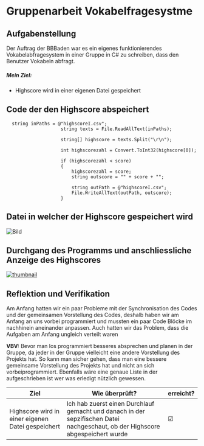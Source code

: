 
# Gruppenarbeit Vokabelfragesystme

## Aufgabenstellung
Der Auftrag der BBBaden war es ein eigenes funktionierendes Vokabelabfragesystem in einer Gruppe in C# zu schreiben, dass den Benutzer Vokabeln abfragt.

##### Mein Ziel:
- Highscore wird in einer eigenen Datei gespeichert



## Code der den Highscore abspeichert

```
  string inPaths = @"highscoreI.csv";
                    string texts = File.ReadAllText(inPaths);

                    string[] highscore = texts.Split("\r\n");

                    int highscorezahl = Convert.ToInt32(highscore[0]);

                    if (highscorezahl < score)
                    {
                        highscorezahl = score;
                        string outscore = "" + score + "";

                        string outPath = @"highscoreI.csv";
                        File.WriteAllText(outPath, outscore);
                    }
```


## Datei in welcher der Highscore gespeichert wird

![Bild](https://snipboard.io/qH9bjn.jpg)

## Durchgang des Programms und anschliessliche Anzeige des Highscores

[![thumbnail](https://snipboard.io/YD7C3h.jpg)](https://youtu.be/EYDdpveAf3Q)

## Reflektion und Verifikation

Am Anfang hatten wir ein paar Probleme mit der Synchronisation des Codes und der gemeinsamen Vorstellung des Codes, deshalb haben wir am Anfang an uns vorbei programmiert und mussten ein paar Code Blöcke im nachhinein aneinander anpassen. Auch hatten wir das Problem, dass die Aufgaben am Anfang ungleich verteilt waren

**VBV:** Bevor man los programmiert besseres absprechen und planen in der Gruppe, da jeder in der Gruppe vielleicht eine andere Vorstellung des Projekts hat. So kann man sicher gehen, dass man eine bessere gemeinsame Vorstellung des Projekts hat und nicht an sich vorbeiprogrammiert. Ebenfalls wäre eine genaue Liste in der aufgeschrieben ist wer was erledigt nützlich gewessen.
 
 
| Ziel| Wie überprüft?|erreicht?| 
| ---| ---|---| 
|Highscore wird in einer eigenen Datei gespeichert| Ich hab zuerst einen Durchlauf gemacht und danach in der sepzifischen Datei nachgeschaut, ob der Highscore abgespeichert wurde| ☑  |
